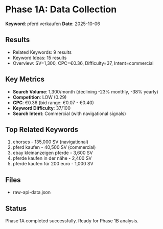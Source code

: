 # Phase 1A: Data Collection

**Keyword**: pferd verkaufen
**Date**: 2025-10-06

## Results
- Related Keywords: 9 results
- Keyword Ideas: 15 results
- Overview: SV=1,300, CPC=€0.36, Difficulty=37, Intent=commercial

## Key Metrics
- **Search Volume**: 1,300/month (declining -23% monthly, -38% yearly)
- **Competition**: LOW (0.29)
- **CPC**: €0.36 (bid range: €0.07 - €0.40)
- **Keyword Difficulty**: 37/100
- **Search Intent**: Commercial (with navigational signals)

## Top Related Keywords
1. ehorses - 135,000 SV (navigational)
2. pferd kaufen - 40,500 SV (commercial)
3. ebay kleinanzeigen pferde - 3,600 SV
4. pferde kaufen in der nähe - 2,400 SV
5. pferde kaufen für 200 euro - 1,000 SV

## Files
- raw-api-data.json

## Status
Phase 1A completed successfully. Ready for Phase 1B analysis.

